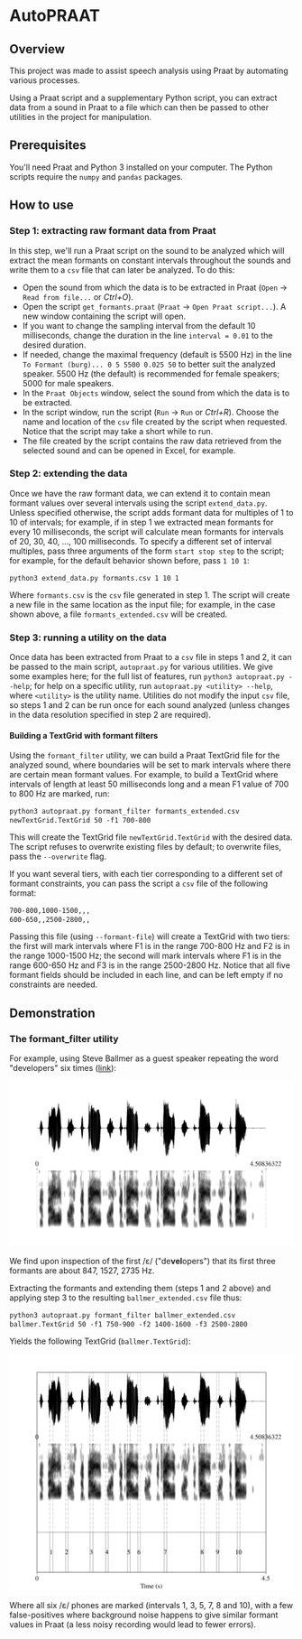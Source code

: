 # AutoPRAAT

## Overview

This project was made to assist speech analysis using Praat by automating various processes.

Using a Praat script and a supplementary Python script, you can extract data from a sound in Praat to a file which can then be passed to other utilities in the project for manipulation.

## Prerequisites

You'll need Praat and Python 3 installed on your computer. The Python scripts require the `numpy` and `pandas` packages.

## How to use

### Step 1: extracting raw formant data from Praat

In this step, we'll run a Praat script on the sound to be analyzed which will extract the mean formants on constant intervals throughout the sounds and write them to a `csv` file that can later be analyzed. To do this:

* Open the sound from which the data is to be extracted in Praat (`Open` -> `Read from file...` or *Ctrl+O*).
* Open the script `get_formants.praat` (`Praat` -> `Open Praat script...`). A new window containing the script will open.
* If you want to change the sampling interval from the default 10 milliseconds, change the duration in the line `interval = 0.01` to the desired duration.
* If needed, change the maximal frequency (default is 5500 Hz) in the line `To Formant (burg)... 0 5 5500 0.025 50` to better suit the analyzed speaker. 5500 Hz (the default) is recommended for female speakers; 5000 for male speakers.
* In the `Praat Objects` window, select the sound from which the data is to be extracted.
* In the script window, run the script (`Run` -> `Run` or *Ctrl+R*). Choose the name and location of the `csv` file created by the script when requested. Notice that the script may take a short while to run.
* The file created by the script contains the raw data retrieved from the selected sound and can be opened in Excel, for example.

### Step 2: extending the data

Once we have the raw formant data, we can extend it to contain mean formant values over several intervals using the script `extend_data.py`. Unless specified otherwise, the script adds formant data for multiples of 1 to 10 of intervals; for example, if in step 1 we extracted mean formants for every 10 milliseconds, the script will calculate mean formants for intervals of 20, 30, 40, ..., 100 milliseconds. To specify a different set of interval multiples, pass three arguments of the form `start stop step` to the script; for example, for the default behavior shown before, pass `1 10 1`:

```
python3 extend_data.py formants.csv 1 10 1
```

Where `formants.csv` is the `csv` file generated in step 1. The script will create a new file in the same location as the input file; for example, in the case shown above, a file `formants_extended.csv` will be created.

### Step 3: running a utility on the data

Once data has been extracted from Praat to a `csv` file in steps 1 and 2, it can be passed to the main script, `autopraat.py` for various utilities. We give some examples here; for the full list of features, run `python3 autopraat.py --help`; for help on a specific utility, run `autopraat.py <utility> --help`, where `<utility>` is the utility name. Utilities do not modify the input `csv` file, so steps 1 and 2 can be run once for each sound analyzed (unless changes in the data resolution specified in step 2 are required).

#### Building a TextGrid with formant filters

Using the `formant_filter` utility, we can build a Praat TextGrid file for the analyzed sound, where boundaries will be set to mark intervals where there are certain mean formant values. For example, to build a TextGrid where intervals of length at least 50 milliseconds long and a mean F1 value of 700 to 800 Hz are marked, run:

```
python3 autopraat.py formant_filter formants_extended.csv newTextGrid.TextGrid 50 -f1 700-800
```

This will create the TextGrid file `newTextGrid.TextGrid` with the desired data. The script refuses to overwrite existing files by default; to overwrite files, pass the `--overwrite` flag.

If you want several tiers, with each tier corresponding to a different set of formant constraints, you can pass the script a `csv` file of the following format:

```
700-800,1000-1500,,,
600-650,,2500-2800,,
```

Passing this file (using `--formant-file`) will create a TextGrid with two tiers: the first will mark intervals where F1 is in the range 700-800 Hz and F2 is in the range 1000-1500 Hz; the second will mark intervals where F1 is in the range 600-650 Hz and F3 is in the range 2500-2800 Hz. Notice that all five formant fields should be included in each line, and can be left empty if no constraints are needed.

## Demonstration

### The formant_filter utility

For example, using Steve Ballmer as a guest speaker repeating the word "developers" six times ([link](https://www.youtube.com/watch?v=EMldOiiG1Ko)):

![ballmer](./demo_images/ballmer.png)

We find upon inspection of the first /ɛ/ ("de**vel**opers") that its first three formants are about 847, 1527, 2735 Hz.

Extracting the formants and extending them (steps 1 and 2 above) and applying step 3 to the resulting `ballmer_extended.csv` file thus:

```
python3 autopraat.py formant_filter ballmer_extended.csv ballmer.TextGrid 50 -f1 750-900 -f2 1400-1600 -f3 2500-2800
```

Yields the following TextGrid (`ballmer.TextGrid`):

![ballmer_w_text](./demo_images/ballmer_w_text.png)

Where all six /ɛ/ phones are marked (intervals 1, 3, 5, 7, 8 and 10), with a few false-positives where background noise happens to give similar formant values in Praat (a less noisy recording would lead to fewer errors).